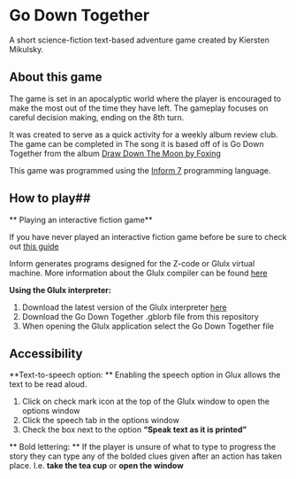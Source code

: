 # Go Down Together 
A short science-fiction text-based adventure game created by Kiersten Mikulsky. 

## About this game ##
 
The game is set in an apocalyptic world where the player is encouraged to make the most out of the time they have left. The gameplay focuses on careful decision making, ending on the 8th turn. 

It was created to serve as a quick activity for a weekly album review club. The game can be completed in The song it is based off of is Go Down Together from the album [Draw Down The Moon by Foxing](https://en.wikipedia.org/wiki/Draw_Down_the_Moon_(Foxing_album))

This game was programmed using the [Inform 7](http://inform7.com/) programming language. 
 
## How to play##

** Playing an interactive fiction game**

If you have never played an interactive fiction game before be sure to check out [this guide](http://www.microheaven.com/IFGuide/step3.html)

Inform generates programs designed for the Z-code or Glulx virtual machine.
More information about the Glulx compiler can be found [here](http://www.davidkinder.co.uk/glulxe.html)

**Using the Glulx interpreter:** 
1. Download the latest version of the Glulx interpreter [here](https://www.ifarchive.org/indexes/if-archiveXprogrammingXglulxXinterpretersXglulxe.html)
2. Download the Go Down Together .gblorb file from this repository
3. When opening the Glulx application select the Go Down Together file 

## Accessibility ##

**Text-to-speech option: **
Enabling the speech option in Glux allows the text to be read aloud. 
1. Click on check mark icon at the top of the Glulx window to open the options window
2. Click the speech tab in the options window 
3. Check the box next to the option **“Speak text as it is printed”**

** Bold lettering: **
If the player is unsure of what to type to progress the story they can type any of the bolded clues given after an action has taken place. I.e. **take the tea cup** or **open the window**

